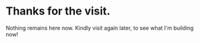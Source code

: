 
# Thanks for the visit.
Nothing remains here now.
Kindly visit again later, to see what I'm building now!
